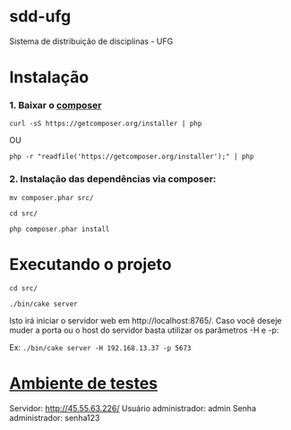# sdd-ufg
Sistema de distribuição de disciplinas - UFG

# Instalação

### 1. Baixar o [composer](https://getcomposer.org/doc/00-intro.md)

`curl -sS https://getcomposer.org/installer | php`

OU

`php -r "readfile('https://getcomposer.org/installer');" | php`

### 2. Instalação das dependências via composer:

`mv composer.phar src/`

`cd src/`

`php composer.phar install`

# Executando o projeto

`cd src/`

`./bin/cake server`

Isto irá iniciar o servidor web em http://localhost:8765/. Caso você deseje muder a porta ou o host do servidor basta utilizar os parâmetros -H e -p:

Ex: `./bin/cake server -H 192.168.13.37 -p 5673`

# [Ambiente de testes](http://45.55.63.226/users/login)

Servidor: http://45.55.63.226/
Usuário administrador: admin
Senha administrador: senha123
